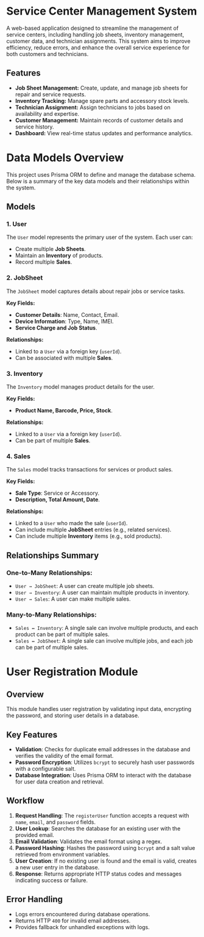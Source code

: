 # Service Center Management System

A web-based application designed to streamline the management of service centers, including handling job sheets, inventory management, customer data, and technician assignments. This system aims to improve efficiency, reduce errors, and enhance the overall service experience for both customers and technicians.

## Features

- **Job Sheet Management:** Create, update, and manage job sheets for repair and service requests.
- **Inventory Tracking:** Manage spare parts and accessory stock levels.
- **Technician Assignment:** Assign technicians to jobs based on availability and expertise.
- **Customer Management:** Maintain records of customer details and service history.
- **Dashboard:** View real-time status updates and performance analytics.
# Data Models Overview

This project uses Prisma ORM to define and manage the database schema. Below is a summary of the key data models and their relationships within the system.

## Models

### 1. User
The `User` model represents the primary user of the system. Each user can:
- Create multiple **Job Sheets**.
- Maintain an **Inventory** of products.
- Record multiple **Sales**.

### 2. JobSheet
The `JobSheet` model captures details about repair jobs or service tasks.

**Key Fields:**
- **Customer Details**: Name, Contact, Email.
- **Device Information**: Type, Name, IMEI.
- **Service Charge and Job Status**.

**Relationships:**
- Linked to a `User` via a foreign key (`userId`).
- Can be associated with multiple **Sales**.

### 3. Inventory
The `Inventory` model manages product details for the user.

**Key Fields:**
- **Product Name, Barcode, Price, Stock**.

**Relationships:**
- Linked to a `User` via a foreign key (`userId`).
- Can be part of multiple **Sales**.

### 4. Sales
The `Sales` model tracks transactions for services or product sales.

**Key Fields:**
- **Sale Type**: Service or Accessory.
- **Description, Total Amount, Date**.

**Relationships:**
- Linked to a `User` who made the sale (`userId`).
- Can include multiple **JobSheet** entries (e.g., related services).
- Can include multiple **Inventory** items (e.g., sold products).

## Relationships Summary

### One-to-Many Relationships:
- `User → JobSheet`: A user can create multiple job sheets.
- `User → Inventory`: A user can maintain multiple products in inventory.
- `User → Sales`: A user can make multiple sales.

### Many-to-Many Relationships:
- `Sales ↔ Inventory`: A single sale can involve multiple products, and each product can be part of multiple sales.
- `Sales ↔ JobSheet`: A single sale can involve multiple jobs, and each job can be part of multiple sales.
# User Registration Module

## Overview
This module handles user registration by validating input data, encrypting the password, and storing user details in a database.

## Key Features
- **Validation**: Checks for duplicate email addresses in the database and verifies the validity of the email format.
- **Password Encryption**: Utilizes `bcrypt` to securely hash user passwords with a configurable salt.
- **Database Integration**: Uses Prisma ORM to interact with the database for user data creation and retrieval.

## Workflow
1. **Request Handling**: The `registerUser` function accepts a request with `name`, `email`, and `password` fields.
2. **User Lookup**: Searches the database for an existing user with the provided email.
3. **Email Validation**: Validates the email format using a regex.
4. **Password Hashing**: Hashes the password using `bcrypt` and a salt value retrieved from environment variables.
5. **User Creation**: If no existing user is found and the email is valid, creates a new user entry in the database.
6. **Response**: Returns appropriate HTTP status codes and messages indicating success or failure.

## Error Handling
- Logs errors encountered during database operations.
- Returns HTTP `400` for invalid email addresses.
- Provides fallback for unhandled exceptions with logs.

